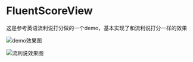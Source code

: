 # FluentScoreView

这是参考英语流利说打分做的一个demo，基本实现了和流利说打分一样的效果


![demo效果图](https://raw.githubusercontent.com/rickyin/FluentScoreView/master/FluentEnglishDemo/app/src/main/res/mipmap-hdpi/test2.jpg)

![流利说效果图](https://github.com/rickyin/FluentScoreView/blob/master/FluentEnglishDemo/app/src/main/res/mipmap-hdpi/test1.png?raw=true)
